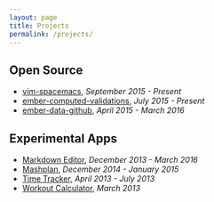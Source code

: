 ```yaml
---
layout: page
title: Projects
permalink: /projects/
---
```


## Open Source

- [vim-spacemacs](https://github.com/jimmay5469/vim-spacemacs), _September 2015 - Present_
- [ember-computed-validations](https://github.com/jimmay5469/ember-computed-validations), _July 2015 - Present_
- [ember-data-github](https://github.com/jimmay5469/ember-data-github), _April 2015 - March 2016_

## Experimental Apps
- [Markdown Editor](http://www.jimmylauzau.com/markdown-editor), _December 2013 - March 2016_
- [Mashplan](http://www.jimmylauzau.com/mashplan/), _December 2014 - January 2015_
- [Time Tracker](http://timetracker5469.herokuapp.com/), _April 2013 - July 2013_
- [Workout Calculator](http://workoutcalc5469.herokuapp.com/), _March 2013_
